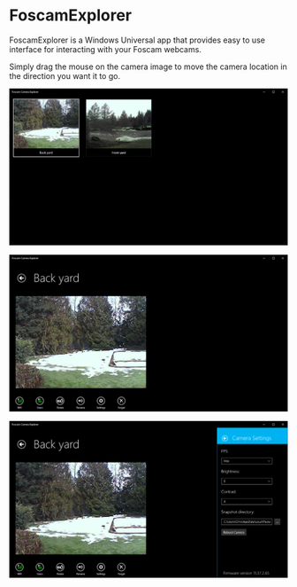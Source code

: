 # FoscamExplorer

FoscamExplorer is a Windows Universal app that provides easy to use interface for interacting with your Foscam webcams.

Simply drag the mouse on the camera image to move the camera location in the direction you want it to go.

![Screenshot](FoscamExplorer/Website/Preview.png)


![Screenshot](FoscamExplorer/Website/Screenshot.png)


![Screenshot](FoscamExplorer/Website/Settings.png)
